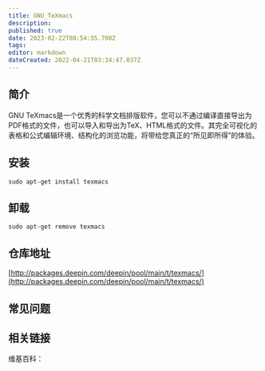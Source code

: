 ```yaml
---
title: GNU_TeXmacs
description: 
published: true
date: 2023-02-22T08:54:55.700Z
tags: 
editor: markdown
dateCreated: 2022-04-21T03:34:47.037Z
---
```


## 简介

GNU TeXmacs是一个优秀的科学文档排版软件，您可以不通过编译直接导出为PDF格式的文件，也可以导入和导出为TeX、HTML格式的文件。其完全可视化的表格和公式编辑环境、结构化的浏览功能，将带给您真正的“所见即所得”的体验。

## 安装

`sudo apt-get install texmacs`

## 卸载

`sudo apt-get remove texmacs`

## 仓库地址

[http://packages.deepin.com/deepin/pool/main/t/texmacs/](http://packages.deepin.com/deepin/pool/main/t/texmacs/)

## 常见问题

## 相关链接

维基百科：
